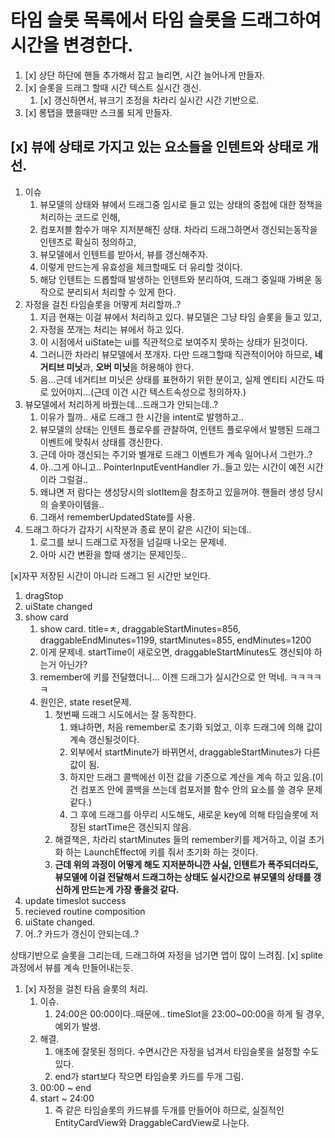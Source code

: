 # 타임 슬롯 목록에서 타임 슬롯을 드래그하여 시간을 변경한다.

1. [x] 상단 하단에 핸들 추가해서 잡고 늘리면, 시간 늘어나게 만들자.
2. [x] 슬롯을 드래그 할때 시간 텍스트 실시간 갱신.
   1. [x] 갱신하면서, 뷰크기 조정을 차라리 실시간 시간 기반으로.
3. [x] 롱탭을 헀을때만 스크롤 되게 만들자.

## [x] 뷰에 상태로 가지고 있는 요소들을 인텐트와 상태로 개선.
1. 이슈
   1. 뷰모델의 상태와 뷰에서 드래그중 임시로 들고 있는 상태의 중첩에 대한 정책을 처리하는 코드로 인해,
   2. 컴포저블 함수가 매우 지저분해진 상태. 차라리 드래그하면서 갱신되는동작을 인텐츠로 확실히 정의하고,
   3. 뷰모델에서 인텐트를 받아서, 뷰를 갱신해주자.
   4. 이렇게 만드는게 유효성을 체크할때도 더 유리할 것이다.
   5. 해당 인텐트는 드롭할때 발생하는 인텐트와 분리하여, 드래그 중일때 가벼운 동작으로 분리되서 처리할 수 있게 한다.
2. 자정을 걸친 타임슬롯을 어떻게 처리할까..?
   1. 지금 현재는 이걸 뷰에서 처리하고 있다. 뷰모델은 그냥 타임 슬롯을 들고 있고,
   2. 자정을 쪼개는 처리는 뷰에서 하고 있다.
   3. 이 시점에서 uiState는 ui를 직관적으로 보여주지 못하는 상태가 된것이다.
   4. 그러니깐 차라리 뷰모델에서 쪼개자. 다만 드래그할때 직관적이어야 하므로, **네거티브 미닛**과, **오버 미닛**을 허용해야 한다.
   5. 음...근데 네거티브 미닛은 상태를 표현하기 위한 분이고, 실제 엔티티 시간도 따로 있어야지...(근데 이건 시간 텍스트속성으로 정의하자.)
3. 뷰모델에서 처리하게 바꿨는데...드래그가 안되는데..?
   1. 이유가 뭘까.. 새로 드래그 한 시간을 intent로 발행하고..
   2. 뷰모델의 상태는 인텐트 플로우를 관찰하여, 인텐트 플로우에서 발행된 드래그 이벤트에 맞춰서 상태를 갱신한다.
   3. 근데 아마 갱신되는 주기와 별개로 드래그 이벤트가 계속 일어나서 그런가..?
   4. 아..그게 아니고.. PointerInputEventHandler 가..들고 있는 시간이 예전 시간이라 그럴걸..
   5. 왜냐면 저 람다는 생성당시의 slotItem을 참조하고 있을꺼야. 핸들러 생성 당시의 슬롯아이템을..
   6. 그래서 rememberUpdatedState를 사용.
4. 드래그 하다가 갑자기 시작분과 종료 분이 같은 시간이 되는데..
   1. 로그를 보니 드래그로 자정을 넘길때 나오는 문제네.
   2. 아마 시간 변환을 할때 생기는 문제인듯..


[x]자꾸 저장된 시간이 아니라 드래그 된 시간만 보인다.
1. dragStop
2. uiState changed
3. show card
   1. show card. title=ㅊ, draggableStartMinutes=856, draggableEndMinutes=1199, startMinutes=855, endMinutes=1200
   2. 이게 문제네. startTime이 새로오면,  draggableStartMinutes도 갱신되야 하는거 아닌가?
   3. remember에 키를 전달했더니... 이젠 드래그가 실시간으로 안 먹네. ㅋㅋㅋㅋㅋ
   4. 원인은, state reset문제.
      1. 첫번째 드래그 시도에서는 잘 동작한다.
         1. 왜냐하면, 처음 remember로 초기화 되었고, 이후 드래그에 의해 값이 계속 갱신될것이다.
         2. 외부에서 startMinute가 바뀌면서, draggableStartMinutes가 다른 값이 됨.
         3. 하지만 드래그 콜백에선 이전 값을 기준으로 계산을 계속 하고 있음.(이건 컴포즈 안에 콜백을 쓰는데 컴포저블 함수 안의 요소를 쓸 경우 문제같다.)
         4. 그 후에 드래그를 아무리 시도해도, 새로운 key에 의해 타임슬롯에 저장된 startTime은 갱신되지 않음.
      5. 해결책은, 차라리 startMinutes 들의 remember키를 제거하고, 이걸 초기화 하는 LaunchEffect에 키를 줘서 초기화 하는 것이다.
      6. **근데 위의 과정이 어떻게 해도 지저분하니깐 사실, 인텐트가 폭주되더라도, 뷰모델에 이걸 전달해서 드래그하는 상태도 실시간으로 뷰모델의 상태를 갱신하게 만드는게 가장 좋을것 같다.**
4. update timeslot success
5. recieved routine composition
6. uiState changed.
7. 어..? 카드가 갱신이 안되는데..?

상태기반으로 슬롯을 그리는데, 드래그하여 자정을 넘기면 앱이 많이 느려짐.
[x] splite과정에서 뷰를 계속 만들어내는듯.

1. [x] 자정을 걸친 타음 슬롯의 처리.
   1. 이슈.
      1. 24:00은 00:00이다..때문에.. timeSlot을 23:00~00:00을 하게 될 경우, 예외가 발생.
   2. 해결.
      1. 애초에 잘못된 정의다. 수면시간은 자정을 넘겨서 타임슬롯을 설정할 수도 있다.
      2. end가 start보다 작으면 타임슬롯 카드를 두개 그림.
   3. 00:00 ~ end
   4. start ~ 24:00
      1. 즉 같은 타임슬롯의 카드뷰를 두개를 만들어야 하므로, 실질적인 EntityCardView와 DraggableCardView로 나눈다.